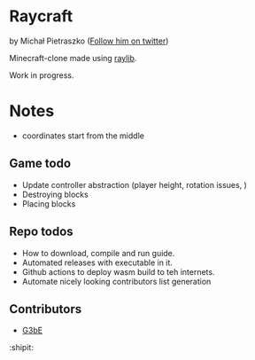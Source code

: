 # Raycraft
 
by Michał Pietraszko ([Follow him on twitter](https://twitter.com/pietmichal))

Minecraft-clone made using [raylib](https://github.com/raysan5/raylib).

Work in progress.

# Notes

- coordinates start from the middle

## Game todo

- Update controller abstraction (player height, rotation issues, )
- Destroying blocks
- Placing blocks

## Repo todos

- How to download, compile and run guide.
- Automated releases with executable in it.
- Github actions to deploy wasm build to teh internets.
- Automate nicely looking contributors list generation

## Contributors

- [G3bE](https://github.com/G3bE)

:shipit:
